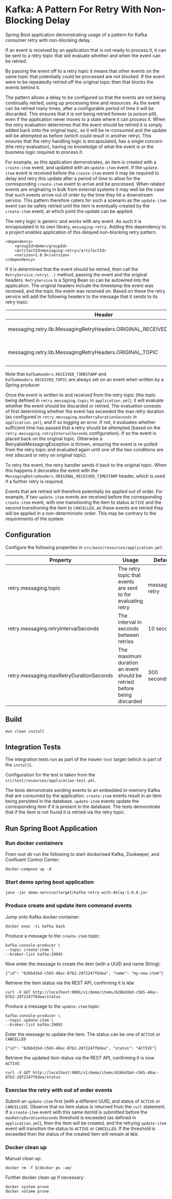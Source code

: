 # Kafka: A Pattern For Retry With Non-Blocking Delay

Spring Boot application demonstrating usage of a pattern for Kafka consumer retry with non-blocking delay.

If an event is received by an application that is not ready to process it, it can be sent to a retry topic that will evaluate whether and when the event can be retried.

By passing the event off to a retry topic it means that other events on the same topic that potentially could be processed are not blocked.  If the event were to be repeatedly retried off the original topic then that blocks the events behind it.

The pattern allows a delay to be configured so that the events are not being continually retried, using up processing time and resources.  As the event can be retried many times, after a configurable period of time it will be discarded.  This ensures that it is not being retried forever (a poison pill), even if the application never moves to a state where it can process it.  When the retry evaluation determines that the event should be retried it is simply added back onto the original topic, so it will be re-consumed and the update will be attempted as before (which could result in another retry).  This ensures that the retry handling logic is encapsulated, has a single concern (the retry evaluation), having no knowledge of what the event is or the business logic required to process it.

For example, as this application demonstrates, an item is created with a `create-item` event, and updated with an `update-item` event.  If the `update-item` event is received before the `create-item` event it may be required to delay and retry this update after a period of time to allow for the corresponding `create-item` event to arrive and be processed.  When related events are originating in bulk from external systems it may well be the case that such events arrive out of order by the time they hit a downstream service.  This pattern therefore caters for such a scenario as the `update-item` event can be safely retried until the item is eventually created by the `create-item` event, at which point the update can be applied.

The retry logic is generic and works with any event.  As such it is encapsulated in its own library, `messaging-retry`.  Adding this dependency to a project enables application of this delayed non-blocking retry pattern.  
```
<dependency>
    <groupId>demo</groupId>
    <artifactId>messaging-retry</artifactId>
    <version>1.0.0</version>
</dependency>
```
If it is determined that the event should be retried, then call the `RetryService.retry(..)` method, passing the event and the original headers.  `RetryService` is a Spring Bean so can be autowired into the application.  The original headers include the timestamp the event was received, and the topic the event was received on.  Based on these the retry service will add the following headers to the message that it sends to its retry topic: 

|Header|Value|
|---|---|
|messaging.retry.lib.MessagingRetryHeaders.ORIGINAL_RECEIVED_TIMESTAMP|This is the original received timestamp of the event, taken from the `org.springframework.kafka.support.KafkaHeaders.RECEIVED_TIMESTAMP` header.|
|messaging.retry.lib.MessagingRetryHeaders.ORIGINAL_TOPIC|The original topic name of the message, taken from the `org.springframework.kafka.support.KafkaHeaders.RECEIVED_TOPIC` header.  When the message is ready to retry, this is the topic that the message will be placed on.|

Note that `KafkaHeaders.RECEIVED_TIMESTAMP` and `KafkaHeaders.RECEIVED_TOPIC` are always set on an event when written by a Spring producer.

Once the event is written to and received from the retry topic (the topic being defined in `retry.messaging.topic` in `application.yml`), it will evaluate whether the event should be discarded or retried.  The evaluation consists of first determining whether the event has exceeded the max retry duration (as configured in `retry.messaging.maxRetryDurationSeconds` in `application.yml`), and if so logging an error.  If not, it evaluates whether sufficient time has passed that a retry should be attempted (based on the `retry.messaging.retryIntervalSeconds` configuration).  If so the event is placed back on the original topic.  Otherwise a RetryableMessagingException is thrown, ensuring the event is re-polled from the retry topic and evaluated again until one of the two conditions are met (discard or retry on original topic). 

To retry the event, the retry handler sends it back to the original topic.  When this happens it decorates the event with the `MessagingRetryHeaders.ORIGINAL_RECEIVED_TIMESTAMP` header, which is used if a further retry is required.

Events that are retried will therefore potentially be applied out of order.  For example, if two `update-item` events are received before the corresponding `create-item` event, with one transitioning the item to status `ACTIVE` and the second transitioning the item to `CANCELLED`, as these events are retried they will be applied in a non-deterministic order.  This may be contrary to the requirements of the system. 

## Configuration

Configure the following properties in `src/main/resources/application.yml`:

|Property|Usage|Default|
|---|---|---|
|retry.messaging.topic| The retry topic that events are sent to for evaluating retry|messaging-retry|
|retry.messaging.retryIntervalSeconds| The interval in seconds between retries|10 seconds|
|retry.messaging.maxRetryDurationSeconds| The maximum duration an event should be retried before being discarded|300 seconds|

## Build
```
mvn clean install
```

## Integration Tests

The integration tests run as part of the maven `test` target (which is part of the `install`).

Configuration for the test is taken from the `src/test/resources/application-test.yml`.

The tests demonstrate sending events to an embedded in-memory Kafka that are consumed by the application.  `create-item` events result in an item being persisted in the database.  `update-item` events update the corresponding item if it is present in the database.  The tests demonstrate that if the item is not found it is retried via the retry topic.

## Run Spring Boot Application

### Run docker containers

From root dir run the following to start dockerised Kafka, Zookeeper, and Confluent Control Center:
```
docker-compose up -d
```

### Start demo spring boot application
```
java -jar demo-service/target/kafka-retry-with-delay-1.0.0.jar
```

### Produce create and update item command events

Jump onto Kafka docker container:
```
docker exec -ti kafka bash
```

Produce a message to the `create-item` topic:
```
kafka-console-producer \
--topic create-item \
--broker-list kafka:29092 
```
Now enter the message to create the item (with a UUID and name String):
```
{"id": "626bd1bd-c565-48ac-87b2-28f2247f6dea", "name": "my-new-item"}
```

Retrieve the item status via the REST API, confirming it is `NEW`:
```
curl -X GET http://localhost:9001/v1/demo/items/626bd1bd-c565-48ac-87b2-28f2247f6dea/status
```

Produce a message to the `update-item` topic:
```
kafka-console-producer \
--topic update-item \
--broker-list kafka:29092 
```

Enter the message to update the item. The status can be one of `ACTIVE` or `CANCELLED`
```
{"id": "626bd1bd-c565-48ac-87b2-28f2247f6dea", "status": "ACTIVE"}
```

Retrieve the updated item status via the REST API, confirming it is now `ACTIVE`:
```
curl -X GET http://localhost:9001/v1/demo/items/626bd1bd-c565-48ac-87b2-28f2247f6dea/status
```

### Exercise the retry with out of order events

Submit an `update-item` first (with a different UUID, and status of `ACTIVE` or `CANCELLED`).  Observe that no item status is returned from the `curl` statement.  If a `create-item` event with this same itemId is submitted before the `maxRetryDurationSeconds` threshold is exceeded (as defined in `application.yml`), then the item will be created, and the retrying `update-item` event will transition the status to `ACTIVE` or `CANCELLED`.  If the threshold is exceeded then the status of the created item will remain at `NEW`.

### Docker clean up

Manual clean up:
```
docker rm -f $(docker ps -aq)
```
Further docker clean up if necessary:
```
docker system prune
docker volume prune
```
